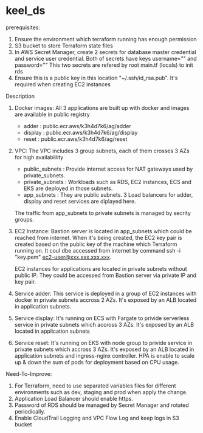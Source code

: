 # keel_ds

prerequisites:
1. Ensure the environment which terraform running has enough permission
2. S3 bucket to store Terraform state files
3. In AWS Secret Manager, create 2 secrets for database master credential and service user credential.
   Both of secrets have keys username="" and password=""
   This two secrets are refered by root main.tf (locals) to init rds
5. Ensure this is a public key in this location "~/.ssh/id_rsa.pub". It's required when creating EC2 instances

Description
1. Docker images:
   All 3 applications are built up with docker and images are available in public registry
   - adder : public.ecr.aws/k3h4d7k6/ag/adder
   - display : public.ecr.aws/k3h4d7k6/ag/display
   - reset : public.ecr.aws/k3h4d7k6/ag/reset

2. VPC:
   The VPC includes 3 group subnets, each of them crosses 3 AZs for high availablility
   - public_subnets  : Provide internet access for NAT gateways used by private_subnets.
   - private_subnets : Workloads such as RDS,  EC2 instances, ECS and EKS are deployed in those subnets.
   - app_subnets : They are public subnets. 3 Load balancers for adder, display and reset services are diplayed here.

   The traffic from app_subnets to private subnets is managed by secrity groups.

3. EC2 Instance:
   Bastion server is located in app_subnets which could be reached from internet. When it's being created, the EC2 key pair is created based on the public key of the machine which Terraform running on.
   It coul dbe accessed from internet by command ssh -i "key.pem" ec2-user@xxx.xxx.xxx.xxx.

   EC2 instances for applications are located in private subnets without public IP.  They could be accessed from Bastion server via private IP and key pair.

5. Service adder:
   This service is deployed in a group of EC2 instances with docker in private subnets accross 2 AZs.  It's exposed by an ALB located in application subnets.

6. Service display:
   It's running on ECS with Fargate to privide serverless service in private subnets which accross 3 AZs. It's exposed by an ALB located in application subnets

7. Service reset:
   It's running on EKS with node group to privide service in private subnets which accross 3 AZs. It's exposed by an ALB located in application subnets and ingress-nginx controller.
   HPA is enable to scale up & down the sum of pods for deployment based on CPU usage.


Need-To-Improve:

1. For Terraform, need to use separated variables files for different environments such as dev, staging and prod when apply the change.
2. Application Load Balancer should enable https.
3. Password of RDS should be managed by Secret Manager and rotated periodically.
4. Enable CloudTrail Logging and VPC Flow Log and keep logs in S3 bucket

